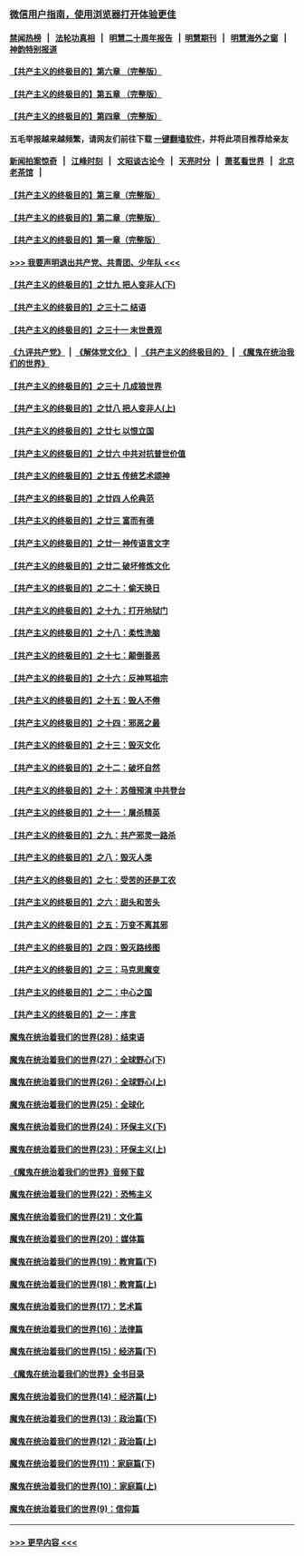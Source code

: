 ### [微信用户指南，使用浏览器打开体验更佳](https://github.com/gfw-breaker/banned-news1/blob/master/indexes/wechat-guide.md?t=0)
#### [禁闻热榜](热点新闻.md?t=0)  &nbsp;&nbsp;|&nbsp;&nbsp; [法轮功真相](https://github.com/gfw-breaker/truth/blob/master/README.md?t=0) &nbsp;&nbsp;|&nbsp;&nbsp; [明慧二十周年报告](https://github.com/gfw-breaker/mh-reports/blob/master/README.md?t=0) &nbsp;&nbsp;|&nbsp;&nbsp;[明慧期刊](https://github.com/gfw-breaker/mh-qikan) &nbsp;&nbsp;|&nbsp;&nbsp; [明慧海外之窗](https://github.com/gfw-breaker/mh-news/blob/master/README.md?t=0) &nbsp;&nbsp;|&nbsp;&nbsp; [神韵特别报道](https://github.com/gfw-breaker/mh-news/blob/master/shenyun.md?t=0)
#### [【共产主义的终极目的】第六章 （完整版）](../pages/nsc422/n11428913.md?t=02060502) 
#### [【共产主义的终极目的】第五章 （完整版）](../pages/nsc422/n11428912.md?t=02060502) 
#### [【共产主义的终极目的】第四章 （完整版）](../pages/nsc422/n11428907.md?t=02060502) 
#### 五毛举报越来越频繁，请网友们前往下载 [一键翻墙软件](https://github.com/gfw-breaker/ssr-accounts)，并将此项目推荐给亲友
#### [新闻拍案惊奇](https://github.com/gfw-breaker/banned-news1/blob/master/pages/link4.md) &nbsp;&nbsp;|&nbsp;&nbsp; [江峰时刻](https://github.com/gfw-breaker/banned-news1/blob/master/pages/link4.md) &nbsp;&nbsp;|&nbsp;&nbsp; [文昭谈古论今](https://github.com/gfw-breaker/banned-news1/blob/master/pages/link4.md) &nbsp;&nbsp;|&nbsp;&nbsp; [天亮时分](https://github.com/gfw-breaker/banned-news1/blob/master/pages/link4.md) &nbsp;&nbsp;|&nbsp;&nbsp; [萧茗看世界](https://github.com/gfw-breaker/banned-news1/blob/master/pages/link4.md) &nbsp;&nbsp;|&nbsp;&nbsp; [北京老茶馆](https://github.com/gfw-breaker/banned-news1/blob/master/pages/link4.md) &nbsp;&nbsp;|&nbsp;&nbsp; 
#### [【共产主义的终极目的】第三章（完整版）](../pages/nsc422/n11428848.md?t=02060502) 
#### [【共产主义的终极目的】第二章（完整版）](../pages/nsc422/n11428831.md?t=02060502) 
#### [【共产主义的终极目的】第一章（完整版）](../pages/nsc422/n11417651.md?t=02060502) 
#### [>>> 我要声明退出共产党、共青团、少年队 <<<](https://github.com/begood0513/goodnews/blob/master/quit/letter.md) 
#### [【共产主义的终极目的】之廿九 把人变非人(下)](../pages/nsc422/n11344140.md?t=02060502) 
#### [【共产主义的终极目的】之三十二 结语](../pages/nsc422/n11360535.md?t=02060502) 
#### [【共产主义的终极目的】之三十一 末世景观](../pages/nsc422/n11351129.md?t=02060502) 
#### [《九评共产党》](https://github.com/begood0513/9ping.md/blob/master/README.md) &nbsp;|&nbsp; [《解体党文化》](../../../../jtdwh.md/blob/master/README.md)  &nbsp;|&nbsp; [《共产主义的终极目的》](../../../../gczydzjmd.md/blob/master/README.md) &nbsp;|&nbsp; [《魔鬼在统治我们的世界》](../../../../mgztzwmdsj.md/blob/master/README.md) 
#### [【共产主义的终极目的】之三十 几成狼世界](../pages/nsc422/n11348280.md?t=02060502) 
#### [【共产主义的终极目的】之廿八 把人变非人(上)](../pages/nsc422/n11340492.md?t=02060502) 
#### [【共产主义的终极目的】之廿七 以恨立国](../pages/nsc422/n11336944.md?t=02060502) 
#### [【共产主义的终极目的】之廿六 中共对抗普世价值](../pages/nsc422/n11324785.md?t=02060502) 
#### [【共产主义的终极目的】之廿五 传统艺术颂神](../pages/nsc422/n11296396.md?t=02060502) 
#### [【共产主义的终极目的】之廿四 人伦典范](../pages/nsc422/n11296397.md?t=02060502) 
#### [【共产主义的终极目的】之廿三 富而有德](../pages/nsc422/n11283598.md?t=02060502) 
#### [【共产主义的终极目的】之廿一 神传语言文字](../pages/nsc422/n11263265.md?t=02060502) 
#### [【共产主义的终极目的】之廿二 破坏修炼文化](../pages/nsc422/n11245728.md?t=02060502) 
#### [【共产主义的终极目的】之二十：偷天换日](../pages/nsc422/n11238846.md?t=02060502) 
#### [【共产主义的终极目的】之十九：打开地狱门](../pages/nsc422/n11206376.md?t=02060502) 
#### [【共产主义的终极目的】之十八：柔性洗脑](../pages/nsc422/n11199994.md?t=02060502) 
#### [【共产主义的终极目的】之十七：颠倒善恶](../pages/nsc422/n11179782.md?t=02060502) 
#### [【共产主义的终极目的】之十六：反神骂祖宗](../pages/nsc422/n11166798.md?t=02060502) 
#### [【共产主义的终极目的】之十五：毁人不倦](../pages/nsc422/n11166792.md?t=02060502) 
#### [【共产主义的终极目的】之十四：邪恶之最](../pages/nsc422/n11150249.md?t=02060502) 
#### [【共产主义的终极目的】之十三：毁灭文化](../pages/nsc422/n11135227.md?t=02060502) 
#### [【共产主义的终极目的】之十二：破坏自然](../pages/nsc422/n11135214.md?t=02060502) 
#### [【共产主义的终极目的】之十：苏俄预演 中共登台](../pages/nsc422/n11118424.md?t=02060502) 
#### [【共产主义的终极目的】之十一：屠杀精英](../pages/nsc422/n11118442.md?t=02060502) 
#### [【共产主义的终极目的】之九：共产邪灵一路杀](../pages/nsc422/n11114139.md?t=02060502) 
#### [【共产主义的终极目的】之八：毁灭人类](../pages/nsc422/n11108503.md?t=02060502) 
#### [【共产主义的终极目的】之七：受苦的还是工农](../pages/nsc422/n11101809.md?t=02060502) 
#### [【共产主义的终极目的】之六：甜头和苦头](../pages/nsc422/n11096971.md?t=02060502) 
#### [【共产主义的终极目的】之五：万变不离其邪](../pages/nsc422/n11091285.md?t=02060502) 
#### [【共产主义的终极目的】之四：毁灭路线图](../pages/nsc422/n11086284.md?t=02060502) 
#### [【共产主义的终极目的】之三：马克思魔变](../pages/nsc422/n11061941.md?t=02060502) 
#### [【共产主义的终极目的】之二：中心之国](../pages/nsc422/n11047728.md?t=02060502) 
#### [【共产主义的终极目的】之一：序言](../pages/nsc422/n11086077.md?t=02060502) 
#### [魔鬼在统治着我们的世界(28)：结束语](../pages/nsc422/n10936246.md?t=02060502) 
#### [魔鬼在统治着我们的世界(27)：全球野心(下)](../pages/nsc422/n10928319.md?t=02060502) 
#### [魔鬼在统治着我们的世界(26)：全球野心(上)](../pages/nsc422/n10900318.md?t=02060502) 
#### [魔鬼在统治着我们的世界(25)：全球化](../pages/nsc422/n10788205.md?t=02060502) 
#### [魔鬼在统治着我们的世界(24)：环保主义(下)](../pages/nsc422/n10695307.md?t=02060502) 
#### [魔鬼在统治着我们的世界(23)：环保主义(上)](../pages/nsc422/n10688613.md?t=02060502) 
#### [《魔鬼在统治着我们的世界》音频下载](../pages/nsc422/n10635553.md?t=02060502) 
#### [魔鬼在统治着我们的世界(22)：恐怖主义](../pages/nsc422/n10614727.md?t=02060502) 
#### [魔鬼在统治着我们的世界(21)：文化篇](../pages/nsc422/n10597706.md?t=02060502) 
#### [魔鬼在统治着我们的世界(20)：媒体篇](../pages/nsc422/n10586579.md?t=02060502) 
#### [魔鬼在统治着我们的世界(19)：教育篇(下)](../pages/nsc422/n10564808.md?t=02060502) 
#### [魔鬼在统治着我们的世界(18)：教育篇(上)](../pages/nsc422/n10526970.md?t=02060502) 
#### [魔鬼在统治着我们的世界(17)：艺术篇](../pages/nsc422/n10499093.md?t=02060502) 
#### [魔鬼在统治着我们的世界(16)：法律篇](../pages/nsc422/n10485969.md?t=02060502) 
#### [魔鬼在统治着我们的世界(15)：经济篇(下)](../pages/nsc422/n10469975.md?t=02060502) 
#### [《魔鬼在统治着我们的世界》全书目录](../pages/nsc422/n10464261.md?t=02060502) 
#### [魔鬼在统治着我们的世界(14)：经济篇(上)](../pages/nsc422/n10457370.md?t=02060502) 
#### [魔鬼在统治着我们的世界(13)：政治篇(下)](../pages/nsc422/n10448270.md?t=02060502) 
#### [魔鬼在统治着我们的世界(12)：政治篇(上)](../pages/nsc422/n10444576.md?t=02060502) 
#### [魔鬼在统治着我们的世界(11)：家庭篇(下)](../pages/nsc422/n10440961.md?t=02060502) 
#### [魔鬼在统治着我们的世界(10)：家庭篇(上)](../pages/nsc422/n10435448.md?t=02060502) 
#### [魔鬼在统治着我们的世界(9)：信仰篇](../pages/nsc422/n10432159.md?t=02060502) 

----
#### [ >>> 更早内容 <<< ](../indexes/nsc422-earlier.md)
